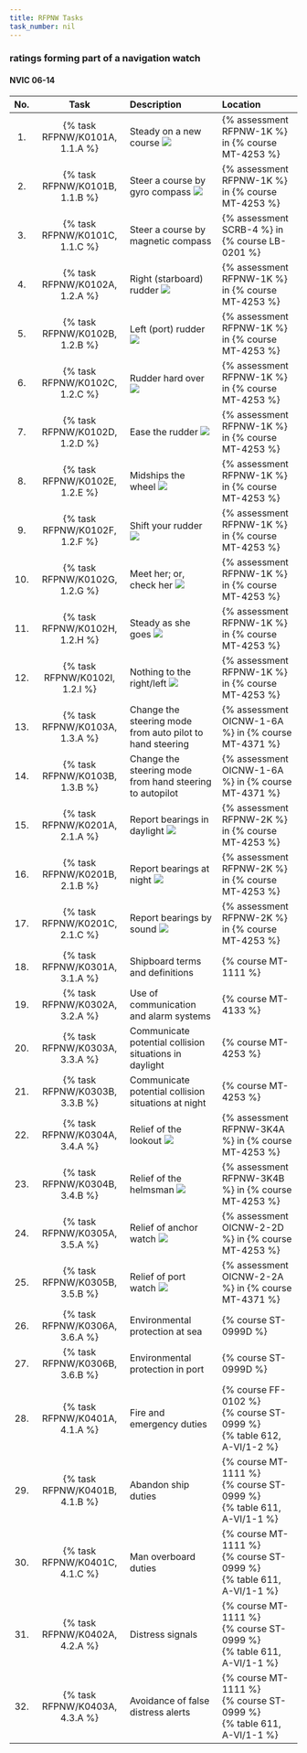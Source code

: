 ```yaml
---
title: RFPNW Tasks
task_number: nil
---
```



### ratings forming part of a navigation watch

#### NVIC 06-14

| No.   | Task | Description | Location |
|:-----:|:----:|:------------|:-------|
| 1. | {% task RFPNW/K0101A, 1.1.A %} | Steady on a new course ![]({{site.baseurl}}/assets/images/new.jpg)  | {% assessment RFPNW-1K %} in {% course MT-4253 %} |
| 2. | {% task RFPNW/K0101B, 1.1.B %} | Steer a course by gyro­ compass ![]({{site.baseurl}}/assets/images/new.jpg)  | {% assessment RFPNW-1K %} in {% course MT-4253 %} |
| 3. | {% task RFPNW/K0101C, 1.1.C %} | Steer a course by magnetic compass | {% assessment SCRB-4 %} in {% course LB-0201 %} |
| 4. | {% task RFPNW/K0102A, 1.2.A %} | Right (starboard) rudder ![]({{site.baseurl}}/assets/images/new.jpg)  | {% assessment RFPNW-1K %} in {% course MT-4253 %} |
| 5. | {% task RFPNW/K0102B, 1.2.B %} | Left (port) rudder ![]({{site.baseurl}}/assets/images/new.jpg)  | {% assessment RFPNW-1K %} in {% course MT-4253 %} |
| 6. | {% task RFPNW/K0102C, 1.2.C %} | Rudder hard over ![]({{site.baseurl}}/assets/images/new.jpg)  | {% assessment RFPNW-1K %} in {% course MT-4253 %} |
| 7. | {% task RFPNW/K0102D, 1.2.D %} | Ease the rudder ![]({{site.baseurl}}/assets/images/new.jpg)  | {% assessment RFPNW-1K %} in {% course MT-4253 %} |
| 8. | {% task RFPNW/K0102E, 1.2.E %} | Midships the wheel ![]({{site.baseurl}}/assets/images/new.jpg)  | {% assessment RFPNW-1K %} in {% course MT-4253 %} |
| 9. | {% task RFPNW/K0102F, 1.2.F %} | Shift your rudder ![]({{site.baseurl}}/assets/images/new.jpg)  | {% assessment RFPNW-1K %} in {% course MT-4253 %} |
| 10. | {% task RFPNW/K0102G, 1.2.G %} | Meet her; or, check her ![]({{site.baseurl}}/assets/images/new.jpg)  | {% assessment RFPNW-1K %} in {% course MT-4253 %} |
| 11. | {% task RFPNW/K0102H, 1.2.H %} | Steady as she goes ![]({{site.baseurl}}/assets/images/new.jpg)  | {% assessment RFPNW-1K %} in {% course MT-4253 %} |
| 12. | {% task RFPNW/K0102I, 1.2.I %} | Nothing to the right/left ![]({{site.baseurl}}/assets/images/new.jpg)  | {% assessment RFPNW-1K %} in {% course MT-4253 %} |
| 13. | {% task RFPNW/K0103A, 1.3.A %} | Change the steering mode from auto pilot to hand steering | {% assessment OICNW-1-6A %} in {% course MT-4371 %} |
| 14. | {% task RFPNW/K0103B, 1.3.B %} | Change the steering mode from hand steering to autopilot | {% assessment OICNW-1-6A %} in {% course MT-4371 %} |
| 15. | {% task RFPNW/K0201A, 2.1.A %} | Report bearings in daylight ![]({{site.baseurl}}/assets/images/new.jpg)  | {% assessment RFPNW-2K %} in {% course MT-4253 %} |
| 16. | {% task RFPNW/K0201B, 2.1.B %} | Report bearings at night ![]({{site.baseurl}}/assets/images/new.jpg)  | {% assessment RFPNW-2K %} in {% course MT-4253 %} |
| 17. | {% task RFPNW/K0201C, 2.1.C %} | Report bearings by sound ![]({{site.baseurl}}/assets/images/new.jpg)  | {% assessment RFPNW-2K %} in {% course MT-4253 %} |
| 18. | {% task RFPNW/K0301A, 3.1.A %} | Shipboard terms and definitions | {% course MT-1111 %}|
| 19. | {% task RFPNW/K0302A, 3.2.A %} | Use of communication and alarm systems | {% course MT-4133 %}|
| 20. | {% task RFPNW/K0303A, 3.3.A %} | Communicate potential collision situations in daylight | {% course MT-4253 %}|
| 21. | {% task RFPNW/K0303B, 3.3.B %} | Communicate potential collision situations at night | {% course MT-4253 %}|
| 22. | {% task RFPNW/K0304A, 3.4.A %} | Relief of the lookout ![]({{site.baseurl}}/assets/images/new.jpg)  | {% assessment RFPNW-3K4A %} in {% course MT-4253 %} |
| 23. | {% task RFPNW/K0304B, 3.4.B %} | Relief of the helmsman ![]({{site.baseurl}}/assets/images/new.jpg)  | {% assessment RFPNW-3K4B %} in {% course MT-4253 %} |
| 24. | {% task RFPNW/K0305A, 3.5.A %} | Relief of anchor watch ![]({{site.baseurl}}/assets/images/mod.jpg)  | {% assessment OICNW-2-2D %} in {% course MT-4253 %} |
| 25. | {% task RFPNW/K0305B, 3.5.B %} | Relief of port watch ![]({{site.baseurl}}/assets/images/mod.jpg)  | {% assessment OICNW-2-2A %} in {% course MT-4371 %} |
| 26. | {% task RFPNW/K0306A, 3.6.A %} | Environmental protection at sea | {% course ST-0999D %}|
| 27. | {% task RFPNW/K0306B, 3.6.B %} | Environmental protection in port | {% course ST-0999D %}|
| 28. | {% task RFPNW/K0401A, 4.1.A %} | Fire and emergency duties | {% course FF-0102 %}<br/> {% course ST-0999 %}<br/> {% table 612, A-VI/1-2 %}|
| 29. | {% task RFPNW/K0401B, 4.1.B %} | Abandon ship duties | {% course MT-1111 %}<br/> {% course ST-0999 %}<br/> {% table 611, A-VI/1-1 %}|
| 30. | {% task RFPNW/K0401C, 4.1.C %} | Man overboard duties | {% course MT-1111 %}<br/> {% course ST-0999 %}<br/> {% table 611, A-VI/1-1 %}|
| 31. | {% task RFPNW/K0402A, 4.2.A %} | Distress signals | {% course MT-1111 %}<br/> {% course ST-0999 %}<br/> {% table 611, A-VI/1-1 %}|
| 32. | {% task RFPNW/K0403A, 4.3.A %} | Avoidance of false distress alerts | {% course MT-1111 %}<br/> {% course ST-0999 %}<br/> {% table 611, A-VI/1-1 %}|
